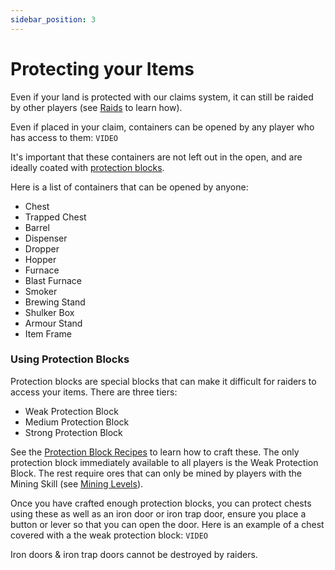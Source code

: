 ```yaml
---
sidebar_position: 3
---
```


# Protecting your Items

Even if your land is protected with our claims system, it can still be raided by other players (see [Raids](/docs/raids.md) to learn how).

Even if placed in your claim, containers can be opened by any player who has access to them:
`VIDEO`

It's important that these containers are not left out in the open, and are ideally coated with [protection blocks](#using-protection-blocks).

Here is a list of containers that can be opened by anyone:
- Chest
- Trapped Chest
- Barrel
- Dispenser
- Dropper
- Hopper
- Furnace
- Blast Furnace
- Smoker
- Brewing Stand
- Shulker Box
- Armour Stand
- Item Frame

### Using Protection Blocks
Protection blocks are special blocks that can make it difficult for raiders to access your items. There are three tiers:
- Weak Protection Block
- Medium Protection Block
- Strong Protection Block

See the [Protection Block Recipes](/docs/recipes/protection-blocks.md) to learn how to craft these. The only protection block immediately available to all players is the Weak Protection Block. The rest require ores that can only be mined by players with the Mining Skill (see [Mining Levels](/docs/skills/mining.md#levels)).

Once you have crafted enough protection blocks, you can protect chests using these as well as an iron door or iron trap door, ensure you place a button or lever so that you can open the door. Here is an example of a chest covered with a the weak protection block:
`VIDEO`

Iron doors & iron trap doors cannot be destroyed by raiders.